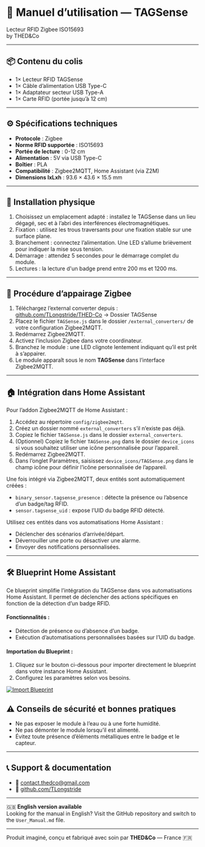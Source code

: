 # 📘 Manuel d’utilisation — TAGSense
Lecteur RFID Zigbee ISO15693  
by THED&Co

---

## 📦 Contenu du colis

- 1× Lecteur RFID TAGSense
- 1× Câble d’alimentation USB Type-C
- 1× Adaptateur secteur USB Type-A
- 1× Carte RFID (portée jusqu’à 12 cm)

---

## ⚙️ Spécifications techniques

- **Protocole** : Zigbee
- **Norme RFID supportée** : ISO15693
- **Portée de lecture** : 0-12 cm
- **Alimentation** : 5V via USB Type-C
- **Boîtier** : PLA
- **Compatibilité** : Zigbee2MQTT, Home Assistant (via Z2M)
- **Dimensions lxLxh** : 93.6 × 43.6 × 15.5 mm

---

## 🧱 Installation physique

1. Choisissez un emplacement adapté : installez le TAGSense dans un lieu dégagé, sec et à l’abri des interférences électromagnétiques.
2. Fixation : utilisez les trous traversants pour une fixation stable sur une surface plane.
3. Branchement : connectez l’alimentation. Une LED s’allume brièvement pour indiquer la mise sous tension.
4. Démarrage : attendez 5 secondes pour le démarrage complet du module.
5. Lectures : la lecture d'un badge prend entre 200 ms et 1200 ms.

---

## 🔗 Procédure d’appairage Zigbee

1. Téléchargez l’external converter depuis :  
   [github.com/TLongstride/THED-Co](https://github.com/TLongstride/THED-Co) → Dossier TAGSense
2. Placez le fichier `TAGSense.js` dans le dossier `/external_converters/` de votre configuration Zigbee2MQTT.
3. Redémarrez Zigbee2MQTT.
4. Activez l’inclusion Zigbee dans votre coordinateur.
5. Branchez le module : une LED clignote lentement indiquant qu’il est prêt à s’appairer.
6. Le module apparaît sous le nom **TAGSense** dans l’interface Zigbee2MQTT.

---

## 🏠 Intégration dans Home Assistant
Pour l’addon Zigbee2MQTT de Home Assistant :

1. Accédez au répertoire `config/zigbee2mqtt`.
2. Créez un dossier nommé `external_converters` s’il n’existe pas déjà.
3. Copiez le fichier `TAGSense.js` dans le dossier `external_converters`.
4. (Optionnel) Copiez le fichier `TAGSense.png` dans le dossier `device_icons` si vous souhaitez utiliser une icône personnalisée pour l’appareil.
5. Redémarrez Zigbee2MQTT.
6. Dans l’onglet Paramètres, saisissez `device_icons/TAGSense.png` dans le champ icône pour définir l’icône personnalisée de l’appareil.

Une fois intégré via Zigbee2MQTT, deux entités sont automatiquement créées :

- `binary_sensor.tagsense_presence` : détecte la présence ou l’absence d’un badge/tag RFID.
- `sensor.tagsense_uid` : expose l’UID du badge RFID détecté.

Utilisez ces entités dans vos automatisations Home Assistant :

- Déclencher des scénarios d’arrivée/départ.
- Déverrouiller une porte ou désactiver une alarme.
- Envoyer des notifications personnalisées.

---

## 🛠️ Blueprint Home Assistant

Ce blueprint simplifie l’intégration du TAGSense dans vos automatisations Home Assistant. Il permet de déclencher des actions spécifiques en fonction de la détection d’un badge RFID.

#### Fonctionnalités :
- Détection de présence ou d’absence d’un badge.
- Exécution d’automatisations personnalisées basées sur l’UID du badge.

#### Importation du Blueprint :
1. Cliquez sur le bouton ci-dessous pour importer directement le blueprint dans votre instance Home Assistant.
2. Configurez les paramètres selon vos besoins.

[![Import Blueprint](https://my.home-assistant.io/badges/blueprint_import.svg)](https://my.home-assistant.io/redirect/blueprint_import/?blueprint_url=https://github.com/TLongstride/TAGSense/blob/main/blueprints/fr/TAGSense.yaml)

## ⚠️ Conseils de sécurité et bonnes pratiques

- Ne pas exposer le module à l’eau ou à une forte humidité.
- Ne pas démonter le module lorsqu’il est alimenté.
- Évitez toute présence d’éléments métalliques entre le badge et le capteur.

---

## 📞 Support & documentation

- 📧 contact.thedco@gmail.com
- 🔗 [github.com/TLongstride](https://github.com/TLongstride)

---

🇬🇧 **English version available**  
Looking for the manual in English? Visit the GitHub repository and switch to the `User_Manual.md` file.

---

Produit imaginé, conçu et fabriqué avec soin par **THED&Co** — France 🇫🇷